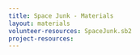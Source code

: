 ```yaml
---
title: Space Junk - Materials
layout: materials
volunteer-resources: SpaceJunk.sb2
project-resources: 
---
```

